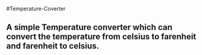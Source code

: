 #Temperature-Coverter
## A simple Temperature converter which can convert the temperature from celsius to farenheit and farenheit to celsius.
